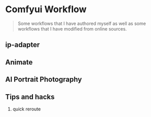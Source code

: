 # Comfyui Workflow

> Some workflows that I have authored myself as well as some workflows that I have modified from online sources.


## ip-adapter

## Animate

## AI Portrait Photography


## Tips and hacks

1. quick reroute
